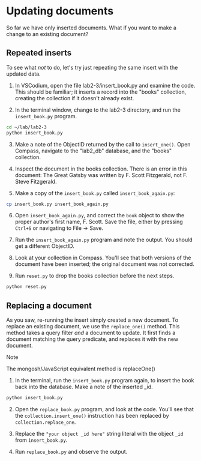 # Updating documents

So far we have only inserted documents. What if you want to make a change to an existing document?

## Repeated inserts

To see what *not* to do, let's try just repeating the same insert with the updated data.

1. In VSCodium, open the file lab2-3/insert_book.py and examine the code. This should be familiar; it inserts a record into the "books" collection, creating the collection if it doesn't already exist.

2. In the terminal window, change to the lab2-3 directory, and run the `insert_book.py` program.
  ```bash
  cd ~/lab/lab2-3
  python insert_book.py 
  ```

3. Make a note of the ObjectID returned by the call to `insert_one()`. Open Compass, navigate to the "lab2_db" database, and the "books" collection.

4. Inspect the document in the books collection. There is an error in this document: The Great Gatsby was written by F. Scott Fitzgerald, not F. Steve Fitzgerald.

5. Make a copy of the `insert_book.py` called `insert_book_again.py`:
  ```bash
  cp insert_book.py insert_book_again.py
  ```

6. Open `insert_book_again.py`, and correct the `book` object to show the proper author's first name, F. Scott. Save the file, either by pressing `Ctrl+S` or navigating to File -> Save.

7. Run the `insert_book_again.py` program and note the output. You should get a different ObjectID.

8. Look at your collection in Compass. You'll see that both versions of the document have been inserted; the original document was not corrected.

9. Run `reset.py` to drop the books collection before the next steps.
  ```bash
  python reset.py
  ```

## Replacing a document

As you saw, re-running the insert simply created a new document. To replace an existing document, we use the `replace_one()` method. This method takes a query filter *and* a document to update. It first finds a document matching the query predicate, and replaces it with the new document.

> [!NOTE]
> The mongosh/JavaScript equivalent method is replaceOne()

1. In the terminal, run the `insert_book.py` program again, to insert the book back into the database. Make a note of the inserted _id.
  ```bash
  python insert_book.py 
  ```

2. Open the `replace_book.py` program, and look at the code. You'll see that the `collection.insert_one()` instruction has been replaced by `collection.replace_one`. 

3. Replace the `"your object _id here"` string literal with the object `_id` from `insert_book.py`.

4. Run `replace_book.py` and observe the output.
